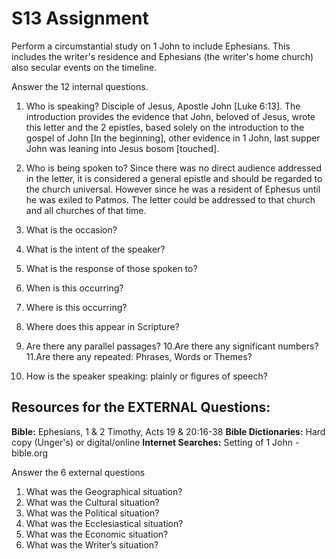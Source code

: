 # S13 Assignment

Perform a circumstantial study on 1 John to include Ephesians.
This includes the writer's residence and Ephesians (the writer's home church) also secular
events on the timeline.

Answer the 12 internal questions.
1. Who is speaking? 
Disciple of Jesus, Apostle John [Luke 6:13].  The introduction provides the evidence that John, beloved of Jesus, wrote this letter and the 2 epistles, based solely on the introduction to the gospel of John [In the beginning], other evidence in 1 John, last supper John was leaning into Jesus bosom [touched].

2. Who is being spoken to?
Since there was no direct audience addressed in the letter, it is considered a general epistle and should be regarded to the church universal. However since he was a resident of Ephesus until he was exiled to Patmos.  The letter could be addressed to that church and all churches of that time.

3. What is the occasion?
4. What is the intent of the speaker?
5. What is the response of those spoken to?
6. When is this occurring?
7. Where is this occurring?
8. Where does this appear in Scripture?
9. Are there any parallel passages?
10.Are there any significant numbers?
11.Are there any repeated: Phrases, Words or Themes?
12. How is the speaker speaking: plainly or figures of speech?

## Resources for the EXTERNAL Questions:
**Bible:** Ephesians, 1 & 2 Timothy, Acts 19 & 20:16-38
**Bible Dictionaries:** Hard copy (Unger's) or digital/online
**Internet Searches:** Setting of 1 John - bible.org

Answer the 6 external questions
1. What was the Geographical situation?
2. What was the Cultural situation?
3. What was the Political situation?
4. What was the Ecclesiastical situation?
5. What was the Economic situation?
6. What was the Writer’s situation?
